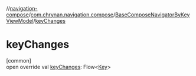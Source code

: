 //[navigation-compose](../../../index.md)/[com.chrynan.navigation.compose](../index.md)/[BaseComposeNavigatorByKeyViewModel](index.md)/[keyChanges](key-changes.md)

# keyChanges

[common]\
open override val [keyChanges](key-changes.md): Flow&lt;[Key](index.md)&gt;
